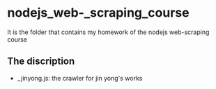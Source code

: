 # nodejs_web-_scraping_course
It is the folder that contains my homework of the nodejs web-scraping course

## The discription
- _jinyong.js: the crawler for jin yong's works